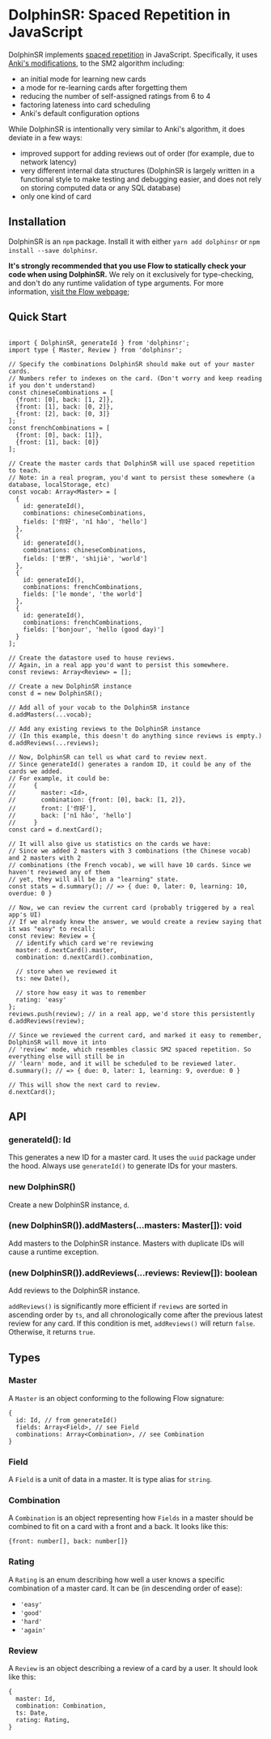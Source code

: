 # DolphinSR: Spaced Repetition in JavaScript

DolphinSR implements [spaced repetition](https://en.wikipedia.org/wiki/Spaced_repetition) in
JavaScript. Specifically, it uses [Anki's modifications](https://apps.ankiweb.net/docs/manual.html#what-algorithm),
to the SM2 algorithm including:

- an initial mode for learning new cards
- a mode for re-learning cards after forgetting them
- reducing the number of self-assigned ratings from 6 to 4
- factoring lateness into card scheduling
- Anki's default configuration options

While DolphinSR is intentionally very similar to Anki's algorithm, it does deviate in a few ways:

- improved support for adding reviews out of order (for example, due to network latency)
- very different internal data structures (DolphinSR is largely written in a functional style to
  make testing and debugging easier, and does not rely on storing computed data or any SQL database)
- only one kind of card

## Installation

DolphinSR is an `npm` package. Install it with either `yarn add dolphinsr` or
`npm install --save dolphinsr`.

**It's strongly recommended that you use Flow to statically check your code when using DolphinSR.**
We rely on it exclusively for type-checking, and don't do any runtime validation of type arguments.
For more information, [visit the Flow webpage](https://flow.org);

## Quick Start

```{js}

import { DolphinSR, generateId } from 'dolphinsr';
import type { Master, Review } from 'dolphinsr';

// Specify the combinations DolphinSR should make out of your master cards.
// Numbers refer to indexes on the card. (Don't worry and keep reading if you don't understand)
const chineseCombinations = [
  {front: [0], back: [1, 2]},
  {front: [1], back: [0, 2]},
  {front: [2], back: [0, 3]}
];
const frenchCombinations = [
  {front: [0], back: [1]},
  {front: [1], back: [0]}
];

// Create the master cards that DolphinSR will use spaced repetition to teach.
// Note: in a real program, you'd want to persist these somewhere (a database, localStorage, etc)
const vocab: Array<Master> = [
  {
    id: generateId(),
    combinations: chineseCombinations,
    fields: ['你好', 'nǐ hǎo', 'hello']
  },
  {
    id: generateId(),
    combinations: chineseCombinations,
    fields: ['世界', 'shìjiè', 'world']
  },
  {
    id: generateId(),
    combinations: frenchCombinations,
    fields: ['le monde', 'the world']
  },
  {
    id: generateId(),
    combinations: frenchCombinations,
    fields: ['bonjour', 'hello (good day)']
  }
];

// Create the datastore used to house reviews.
// Again, in a real app you'd want to persist this somewhere.
const reviews: Array<Review> = [];

// Create a new DolphinSR instance
const d = new DolphinSR();

// Add all of your vocab to the DolphinSR instance
d.addMasters(...vocab);

// Add any existing reviews to the DolphinSR instance
// (In this example, this doesn't do anything since reviews is empty.)
d.addReviews(...reviews);

// Now, DolphinSR can tell us what card to review next.
// Since generateId() generates a random ID, it could be any of the cards we added.
// For example, it could be:
//     {
//       master: <Id>,
//       combination: {front: [0], back: [1, 2]},
//       front: ['你好'],
//       back: ['nǐ hǎo', 'hello']
//     }
const card = d.nextCard();

// It will also give us statistics on the cards we have:
// Since we added 2 masters with 3 combinations (the Chinese vocab) and 2 masters with 2
// combinations (the French vocab), we will have 10 cards. Since we haven't reviewed any of them
// yet, they will all be in a "learning" state.
const stats = d.summary(); // => { due: 0, later: 0, learning: 10, overdue: 0 }

// Now, we can review the current card (probably triggered by a real app's UI)
// If we already knew the answer, we would create a review saying that it was "easy" to recall:
const review: Review = {
  // identify which card we're reviewing
  master: d.nextCard().master,
  combination: d.nextCard().combination,

  // store when we reviewed it
  ts: new Date(),

  // store how easy it was to remember
  rating: 'easy'
};
reviews.push(review); // in a real app, we'd store this persistently
d.addReviews(review);

// Since we reviewed the current card, and marked it easy to remember, DolphinSR will move it into
// 'review' mode, which resembles classic SM2 spaced repetition. So everything else will still be in
// 'learn' mode, and it will be scheduled to be reviewed later.
d.summary(); // => { due: 0, later: 1, learning: 9, overdue: 0 }

// This will show the next card to review.
d.nextCard();
```

## API

### generateId(): Id
This generates a new ID for a master card. It uses the `uuid` package under the hood. Always use
`generateId()` to generate IDs for your masters.

### new DolphinSR()
Create a new DolphinSR instance, `d`.

### (new DolphinSR()).addMasters(...masters: Master[]): void
Add masters to the DolphinSR instance. Masters with duplicate IDs will cause a runtime exception.

### (new DolphinSR()).addReviews(...reviews: Review[]): boolean
Add reviews to the DolphinSR instance.

`addReviews()` is significantly more efficient if `reviews` are sorted in ascending order by `ts`,
and all chronologically come after the previous latest review for any card. If this condition is
met, `addReviews()` will return `false`. Otherwise, it returns `true`.

## Types

### Master

A `Master` is an object conforming to the following Flow signature:

```{js}
{
  id: Id, // from generateId()
  fields: Array<Field>, // see Field
  combinations: Array<Combination>, // see Combination
}
```

### Field

A `Field` is a unit of data in a master. It is type alias for `string`.

### Combination

A `Combination` is an object representing how `Fields` in a master should be combined to fit on a
card with a front and a back. It looks like this:

```{js}
{front: number[], back: number[]}
```

### Rating

A `Rating` is an enum describing how well a user knows a specific combination of a master card. It
can be (in descending order of ease):

- `'easy'`
- `'good'`
- `'hard'`
- `'again'`

### Review

A `Review` is an object describing a review of a card by a user. It should look like this:

```{js}
{
  master: Id,
  combination: Combination,
  ts: Date,
  rating: Rating,
}
```
